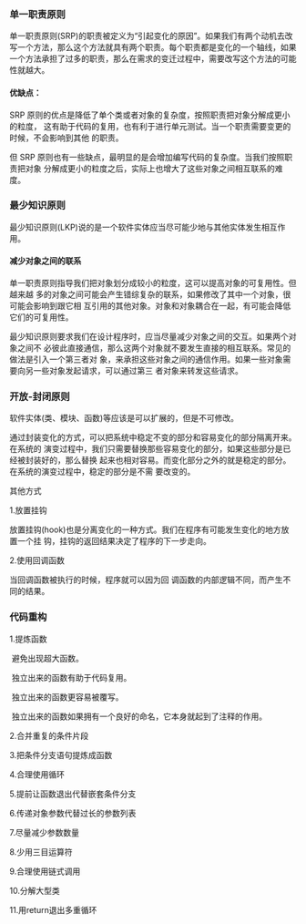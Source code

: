 ### 单一职责原则

单一职责原则(SRP)的职责被定义为“引起变化的原因”。如果我们有两个动机去改写一个方法，那么这个方法就具有两个职责。每个职责都是变化的一个轴线，如果一个方法承担了过多的职责，那么在需求的变迁过程中，需要改写这个方法的可能性就越大。

#### 优缺点：

SRP 原则的优点是降低了单个类或者对象的复杂度，按照职责把对象分解成更小的粒度， 这有助于代码的复用，也有利于进行单元测试。当一个职责需要变更的时候，不会影响到其他 的职责。

但 SRP 原则也有一些缺点，最明显的是会增加编写代码的复杂度。当我们按照职责把对象 分解成更小的粒度之后，实际上也增大了这些对象之间相互联系的难度。

### 最少知识原则

最少知识原则(LKP)说的是一个软件实体应当尽可能少地与其他实体发生相互作用。

#### 减少对象之间的联系

单一职责原则指导我们把对象划分成较小的粒度，这可以提高对象的可复用性。但越来越 多的对象之间可能会产生错综复杂的联系，如果修改了其中一个对象，很可能会影响到跟它相 互引用的其他对象。对象和对象耦合在一起，有可能会降低它们的可复用性。

最少知识原则要求我们在设计程序时，应当尽量减少对象之间的交互。如果两个对象之间不 必彼此直接通信，那么这两个对象就不要发生直接的相互联系。常见的做法是引入一个第三者对 象，来承担这些对象之间的通信作用。如果一些对象需要向另一些对象发起请求，可以通过第三 者对象来转发这些请求。

### 开放-封闭原则

软件实体(类、模块、函数)等应该是可以扩展的，但是不可修改。

通过封装变化的方式，可以把系统中稳定不变的部分和容易变化的部分隔离开来。在系统的 演变过程中，我们只需要替换那些容易变化的部分，如果这些部分是已经被封装好的，那么替换 起来也相对容易。而变化部分之外的就是稳定的部分。在系统的演变过程中，稳定的部分是不需 要改变的。

其他方式

1.放置挂钩

放置挂钩(hook)也是分离变化的一种方式。我们在程序有可能发生变化的地方放置一个挂 钩，挂钩的返回结果决定了程序的下一步走向。

2.使用回调函数

当回调函数被执行的时候，程序就可以因为回 调函数的内部逻辑不同，而产生不同的结果。

### 代码重构

1.提炼函数

​    避免出现超大函数。

​    独立出来的函数有助于代码复用。

​    独立出来的函数更容易被覆写。

​    独立出来的函数如果拥有一个良好的命名，它本身就起到了注释的作用。

2.合并重复的条件片段

3.把条件分支语句提炼成函数

4.合理使用循环

5.提前让函数退出代替嵌套条件分支

6.传递对象参数代替过长的参数列表

7.尽量减少参数数量

8.少用三目运算符

9.合理使用链式调用

10.分解大型类

11.用return退出多重循环